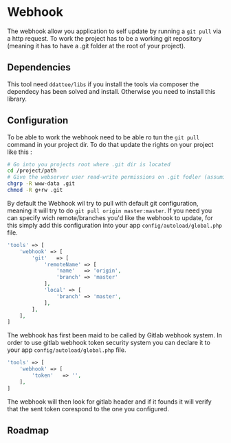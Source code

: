 Webhook
=======

The webhook allow you application to self update by running a `git pull` via a http request.
To work the project has to be a working git repository (meaning it has to have a .git folder at the root of your project).

Dependencies
------------

This tool need `ddattee/libs` if you install the tools via composer the dependecy has been solved and install.
Otherwise you need to install this library.

Configuration
-------------

To be able to work the webhook need to be able ro tun the `git pull` command in your project dir.
To do that update the rights on your project like this :
```bash
# Go into you projects root where .git dir is located
cd /project/path
# Give the webserver user read-write permissions on .git fodler (assuming you are running your webserver with www-data user)
chgrp -R www-data .git
chmod -R g+rw .git
```

By default the Webhook wil try to pull with default git configuration, meaning it will try to do `git pull origin master:master`.
If you need you can specify wich remote/branches you'd like the webhook to update, for this simply add this configuration into your app `config/autoload/global.php` file.
```php
'tools' => [
    'webhook' => [
        'git'   => [
            'remoteName' => [
                'name'   => 'origin',
                'branch' => 'master'
            ],
            'local' => [
                'branch' => 'master',
            ],
        ],
    ],
]
```

The webhook has first been maid to be called by Gitlab webhook system.
In order to use gitlab webhook token security system you can declare it to your app `config/autoload/global.php` file.
```php
'tools' => [
    'webhook' => [
        'token'   => '',
    ],
]
```
The webhook will then look for gitlab header and if it founds it will verify that the sent token corespond to the one you configured.

Roadmap
-------

